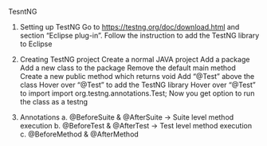 TesntNG

1. Setting up TestNG
   Go to https://testng.org/doc/download.html and section “Eclipse plug-in”.
   Follow the instruction to add the TestNG library to Eclipse

2. Creating TestNG project
   Create a normal JAVA project
   Add a package
   Add a new class to the package
   Remove the default main method
   Create a new public method which returns void
   Add “@Test” above the class
   Hover over “@Test” to add the TestNG library
   Hover over “@Test” to import import org.testng.annotations.Test;
   Now you get option to run the class as a testng 

3. Annotations
   a. @BeforeSuite & @AfterSuite -> Suite level method execution
   b. @BeforeTest & @AfterTest -> Test level method execution
   c. @BeforeMethod & @AfterMethod
